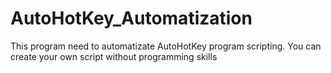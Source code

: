 # AutoHotKey_Automatization
This program need to automatizate AutoHotKey program scripting.
You can create your own script without programming skills
